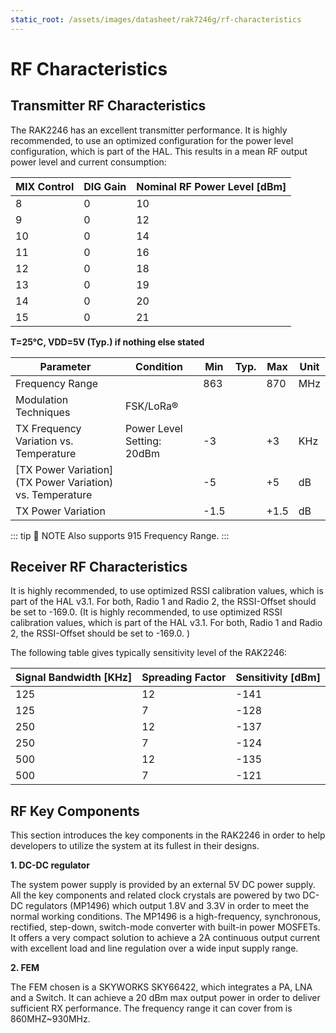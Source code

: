 ```yaml
---
static_root: /assets/images/datasheet/rak7246g/rf-characteristics
---
```


# RF Characteristics

## Transmitter RF Characteristics

The RAK2246 has an excellent transmitter performance. It is highly recommended, to use an optimized configuration for the power level configuration, which is part of the HAL. This results in a mean RF output power level and current consumption:

| **MIX Control** | **DIG Gain** | **Nominal RF Power Level \[dBm\]** |
| --------------- | ------------ | ---------------------------------- |
| 8               | 0            | 10                                 |
| 9               | 0            | 12                                 |
| 10              | 0            | 14                                 |
| 11              | 0            | 16                                 |
| 12              | 0            | 18                                 |
| 13              | 0            | 19                                 |
| 14              | 0            | 20                                 |
| 15              | 0            | 21                                 |

**T=25°C, VDD=5V (Typ.) if nothing else stated**

| **Parameter**                                              | **Condition**              | **Min** | **Typ.** | **Max** | **Unit** |
| ---------------------------------------------------------- | -------------------------- | ------- | -------- | ------- | -------- |
| Frequency Range                                            |                            | 863     |          | 870     | MHz      |
| Modulation Techniques                                      | FSK/LoRa®                  |         |          |         |          |
| TX Frequency Variation vs. Temperature                     | Power Level Setting: 20dBm | -3      |          | +3      | KHz      |
| \[TX Power Variation\](TX Power Variation) vs. Temperature |                            | -5      |          | +5      | dB       |
| TX Power Variation                                         |                            | -1.5    |          | +1.5    | dB       |

::: tip 📝 NOTE
Also supports 915 Frequency Range.
:::

## Receiver RF Characteristics

It is highly recommended, to use optimized RSSI calibration values, which is part of the HAL v3.1. For both, Radio 1 and Radio 2, the RSSI-Offset should be set to -169.0. (It is highly recommended, to use optimized RSSI calibration values, which is part of the HAL v3.1. For both, Radio 1 and Radio 2, the RSSI-Offset should be set to -169.0. )

The following table gives typically sensitivity level of the RAK2246:

| **Signal Bandwidth \[KHz\]** | **Spreading Factor** | **Sensitivity \[dBm\]** |
| ---------------------------- | -------------------- | ----------------------- |
| 125                          | 12                   | -141                    |
| 125                          | 7                    | -128                    |
| 250                          | 12                   | -137                    |
| 250                          | 7                    | -124                    |
| 500                          | 12                   | -135                    |
| 500                          | 7                    | -121                    |

## RF Key Components

This section introduces the key components in the RAK2246 in order to help developers to utilize the system at its fullest in their designs.

**1. DC-DC regulator**

The system power supply is provided by an external 5V DC power supply. All the key components and related clock crystals are powered by two DC-DC regulators (MP1496) which output 1.8V and 3.3V in order to meet the normal working conditions. The MP1496 is a high-frequency, synchronous, rectified, step-down, switch-mode converter with built-in power MOSFETs. It offers a very compact solution to achieve a 2A continuous output current with excellent load and line regulation over a wide input supply range.

**2. FEM**

The FEM chosen is a SKYWORKS SKY66422, which integrates a PA, LNA and a Switch. It can achieve a 20 dBm max output power in order to deliver sufficient RX performance. The frequency range it can cover from is 860MHZ~930MHz.

<rk-img
  :src="`${$frontmatter.static_root}/qbxfrqry28q2p8ozhicz.jpg`"
  width="90%"
  figure-number="1"
  caption="System Architecture"
/>
